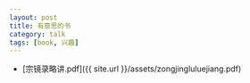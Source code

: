 ```yaml
---
layout: post
title: 有意思的书
category: talk
tags: [book, 兴趣]
---
```


- [宗镜录略讲.pdf]({{ site.url }}/assets/zongjingluluejiang.pdf)
